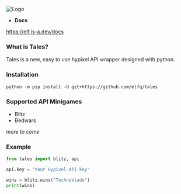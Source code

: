 ![Logo](https://static1.textcraft.net/data1/e/3/e385d7775760dc99966075463c88b0f86167c55cda39a3ee5e6b4b0d3255bfef95601890afd80709da39a3ee5e6b4b0d3255bfef95601890afd80709ad0263e05752f8b663c78a8ec35fef42.png)

- **Docs**

https://elf.is-a.dev/docs

### What is Tales?

Tales is a new, easy to use hypixel API wrapper designed with python.

### Installation

```
python -m pip install -U git+https://github.com/elfq/tales
```
### Supported API Minigames

- Blitz
- Bedwars

*more to come*

### Example

```py
from tales import blitz, api

api.key = "Your Hypixel API key"

wins = blitz.wins("Technoblade")
print(wins)
```
